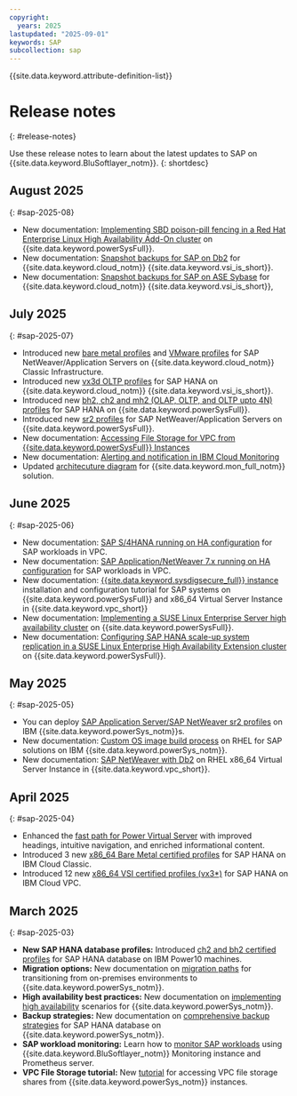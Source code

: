 ```yaml
---
copyright:
  years: 2025
lastupdated: "2025-09-01"
keywords: SAP
subcollection: sap
---
```


{{site.data.keyword.attribute-definition-list}}

# Release notes
{: #release-notes}

Use these release notes to learn about the latest updates to SAP on {{site.data.keyword.BluSoftlayer_notm}}.
{: shortdesc}



## August 2025
{: #sap-2025-08}

- New documentation: [Implementing SBD poison-pill fencing in a Red Hat Enterprise Linux High Availability Add-On cluster](/docs/sap?topic=sap-ha-sbd) on {{site.data.keyword.powerSysFull}}.
- New documentation: [Snapshot backups for SAP on Db2](/docs/sap?topic=sap-snapshot-backup-db2-overview) for {{site.data.keyword.cloud_notm}} {{site.data.keyword.vsi_is_short}}.
- New documentation: [Snapshot backups for SAP on ASE Sybase](/docs/sap?topic=sap-snapshot-backup-ase-overview) for {{site.data.keyword.cloud_notm}} {{site.data.keyword.vsi_is_short}},

## July 2025
{: #sap-2025-07}

- Introduced new [bare metal profiles](/docs/sap?topic=sap-nw-iaas-offerings-profiles-intel-bm#nw-iaas-intel-bm-sr-list) and [VMware profiles](/docs/sap?topic=sap-nw-iaas-offerings-profiles-vmware#nw-iaas-vmware-sr-list) for SAP NetWeaver/Application Servers on {{site.data.keyword.cloud_notm}} Classic Infrastructure.
- Introduced new [vx3d OLTP profiles](/docs/sap?topic=sap-hana-iaas-offerings-profiles-intel-vs-vpc#hana-iaas-intel-vs-sr-vpc-list) for SAP HANA on {{site.data.keyword.cloud_notm}} {{site.data.keyword.vsi_is_short}}.
- Introduced new [bh2, ch2 and mh2 (OLAP, OLTP, and OLTP upto 4N) profiles](/docs/sap?topic=sap-hana-iaas-offerings-profiles-power-vs#bh2-profiles) for SAP HANA on {{site.data.keyword.powerSysFull}}.
- Introduced new [sr2 profiles](/docs/sap?topic=sap-nw-iaas-offerings-profiles-power-vs#sr2-nw-profiles) for SAP NetWeaver/Application Servers on {{site.data.keyword.powerSysFull}}.
- New documentation: [Accessing File Storage for VPC from {{site.data.keyword.powerSysFull}} Instances](/docs/sap?topic=sap-ha-nlb-rt-nfs-intro)
- New documentation: [Alerting and notification in IBM Cloud Monitoring](/docs/sap?topic=sap-mon-alerting-notification)
- Updated [architecuture diagram](/docs/sap?topic=sap-mon-getting-started#monitoring-architecture) for {{site.data.keyword.mon_full_notm}} solution.

## June 2025
{: #sap-2025-06}

- New documentation: [SAP S/4HANA running on HA configuration](/docs/sap?topic=sap-sap-s4hana-intro) for SAP workloads in VPC.
- New documentation: [SAP Application/NetWeaver 7.x running on HA configuration](/docs/sap?topic=sap-sap-nw-hana-intro) for SAP workloads in VPC.
- New documentation: [{{site.data.keyword.sysdigsecure_full}} instance](/docs/sap?topic=sap-scc-wp-getting-started) installation and configuration tutorial for SAP systems on {{site.data.keyword.powerSysFull}} and x86_64 Virtual Server Instance in {{site.data.keyword.vpc_short}}
- New documentation: [Implementing a SUSE Linux Enterprise Server high availability cluster](/docs/sap?topic=sap-ha-sles) on {{site.data.keyword.powerSysFull}}.
- New documentation: [Configuring SAP HANA scale-up system replication in a SUSE Linux Enterprise High Availability Extension cluster](/docs/sap?topic=sap-ha-sles-hana-sr) on {{site.data.keyword.powerSysFull}}.

## May 2025
{: #sap-2025-05}

- You can deploy [SAP Application Server/SAP NetWeaver sr2 profiles](/docs/sap?topic=sap-nw-iaas-offerings-profiles-power-vs) on IBM {{site.data.keyword.powerSys_notm}}s.
- New documentation: [Custom OS image build process](/docs/sap?topic=sap-custom-os-image-build-rhel-overview) on RHEL for SAP solutions on IBM {{site.data.keyword.powerSys_notm}}.
- New documentation: [SAP NetWeaver with Db2](/docs/sap?topic=sap-overview-sap-db2) on RHEL x86_64 Virtual Server Instance in {{site.data.keyword.vpc_short}}.

## April 2025
{: #sap-2025-04}

- Enhanced the [fast path for Power Virtual Server](/docs/sap?topic=sap-fast-path-site-map-power-vs) with improved headings, intuitive navigation, and enriched informational content.
- Introduced 3 new [x86_64 Bare Metal certified profiles](/docs/sap?topic=sap-hana-iaas-offerings-profiles-intel-bm#hana-iaas-intel-bm-list) for SAP HANA on IBM Cloud Classic.
- Introduced 12 new [x86_64 VSI  certified profiles (vx3*)](/docs/sap?topic=sap-nw-iaas-offerings-profiles-intel-vs-vpc#certified-profiles-intel-sapphire-rapids) for SAP HANA on IBM Cloud VPC.

## March 2025
{: #sap-2025-03}

- **New SAP HANA database profiles:** Introduced [ch2 and bh2 certified profiles](/docs/sap?topic=sap-hana-iaas-offerings-profiles-power-vs#sap-hana-iaas-offerings-profiles-power10-families) for SAP HANA database on IBM Power10 machines.
- **Migration options:** New documentation on [migration paths](/docs/sap?topic=sap-sapmig-overview) for transitioning from on-premises environments to {{site.data.keyword.powerSys_notm}}.
- **High availability best practices:** New documentation on [implementing high availability](/docs/sap?topic=sap-ha-overview) scenarios for {{site.data.keyword.powerSys_notm}}.
- **Backup strategies:** New documentation on [comprehensive backup strategies](/docs/sap?topic=sap-powervs-backup-strategies) for SAP HANA database on {{site.data.keyword.powerSys_notm}}.
- **SAP workload monitoring:** Learn how to [monitor SAP workloads](/docs/sap?topic=sap-mon-getting-started) using {{site.data.keyword.BluSoftlayer_notm}} Monitoring instance and Prometheus server.
- **VPC File Storage tutorial:** New [tutorial](/docs/sap?topic=sap-ha-nlb-rt-nfs-intro) for accessing VPC file storage shares from {{site.data.keyword.powerSys_notm}} instances.
